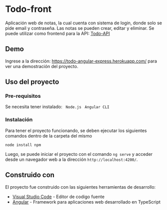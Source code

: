 # Todo-front

Aplicación web de notas, la cual cuenta con sistema de login, donde solo se pide email y contraseña. Las notas se pueden crear, editar y eliminar.
Se puede utilizar como frontend para la API: [Todo-API](https://github.com/DanGo95/todo-api)

## Demo

Ingrese a la dirección: https://todo-angular-express.herokuapp.com/ para ver una demostración del proyecto.

## Uso del proyecto

### Pre-requisitos

Se necesita tener instalado:
``` Node.js``` 
``` Angular CLI``` 

### Instalación

Para tener el proyecto funcionando, se deben ejecutar los siguientes comandos dentro de la carpeta del mismo

```
node install npm
```

Luego, se puede iniciar el proyecto con el comando `ng serve` y acceder desde un navegador web a la dirección `http://localhost:4200/`.


## Construido con

El proyecto fue construido con las siguientes herramientas de desarrollo:

* [Visual Studio Code](https://code.visualstudio.com) - Editor de codigo fuente 
* [Angular](https://angular.io/) - Framework para aplicaciones web desarrollado en TypeScript